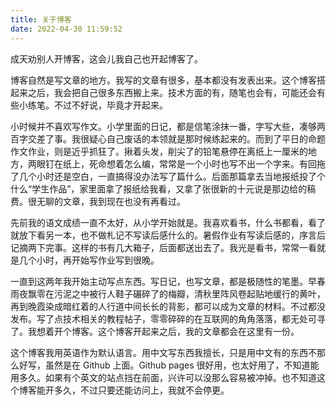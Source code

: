 ```yaml
---
title: 关于博客
date: 2022-04-30 11:59:52
---
```


成天劝别人开博客，这会儿我自己也开起博客了。

博客自然是写文章的地方。我写的文章有很多，基本都没有发表出来。这个博客搭起来之后，我会把自己很多东西搬上来。技术方面的有，随笔也会有，可能还会有些小练笔。不过不好说，毕竟才开起来。

小时候并不喜欢写作文。小学里面的日记，都是信笔涂抹一番，字写大些，凑够两百字交差了事。我很疑心自己废话的本领就是那时候练起来的。而到了平日的命题作文作业，则是近乎抓狂了。揪着头发，削尖了的铅笔悬停在离纸上一厘米的地方，两眼钉在纸上，死命想着怎么编，常常是一个小时也写不出一个字来。有回拖了几个小时还是空白，一直搞得没办法写了篇什么。后面那篇拿去当地报纸投了个什么“学生作品”，家里面拿了报纸给我看，又拿了张很新的十元说是那边给的稿费。很无聊的文章，我到现在也没有再看过。

先前我的语文成绩一直不太好，从小学开始就是。我喜欢看书，什么书都看，看了就放下看另一本，也不做札记不写读后感什么的。暑假作业有写读后感的，序言后记摘两下完事。这样的书有几大箱子，后面都送出去了。我光是看书，常常一看就是几个小时，再开始写作业写到很晚。

一直到这两年我开始主动写点东西。写日记，也写文章，都是极随性的笔墨。早春雨夜飘零在污泥之中被行人鞋子碾碎了的梅瓣，清秋里阵风卷起贴地缓行的黄叶，再到晚霞染成暗红着的人行道中间长长的背影，都可以成为文章的材料。不过都没发布。写了点技术相关的教程帖子，零零碎碎的在互联网的角角落落，都无处可寻了。我想着开个博客。这个博客开起来之后，我的文章都会在这里有一份。

这个博客我用英语作为默认语言。用中文写东西我擅长，只是用中文有的东西不那么好写，虽然是在 Github 上面。Github pages 很好用，也太好用了，不知道能用多久。如果有个英文的站点挡在前面，兴许可以没那么容易被冲掉。也不知道这个博客能开多久，不过只要还能访问上，我就不会停更。
